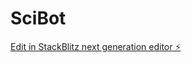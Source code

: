 # SciBot

[Edit in StackBlitz next generation editor ⚡️](https://stackblitz.com/~/github.com/meenakshiiyer2531/SciBot)
